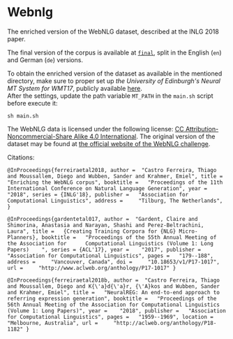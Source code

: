 # Webnlg
The enriched version of the WebNLG dataset, described at the INLG 2018 paper.

The final version of the corpus is available at [``final``](https://github.com/ThiagoCF05/webnlg/tree/master/final), 
split in the English (``en``) and German (``de``) versions.

To obtain the enriched version of the dataset as available in the mentioned directory, 
make sure to proper set up *the University of Edinburgh's Neural MT System for WMT17*, publicly available [here](http://data.statmt.org/wmt17_systems).  
After the settings, update the path variable ``MT_PATH`` in the ``main.sh`` script before execute it:

``
sh main.sh
``

The WebNLG data is licensed under the following license: [CC Attribution-Noncommercial-Share Alike 4.0 International](https://creativecommons.org/licenses/by-nc-sa/4.0/). The original version of the dataset may be found at [the official website of the WebNLG challenge](http://webnlg.loria.fr/pages/challenge.html).

Citations:

``
@InProceedings{ferreiraetal2018,
  author = 	"Castro Ferreira, Thiago
		and Moussallem, Diego
		and Wubben, Sander
		and Krahmer, Emiel",
  title = 	"Enriching the WebNLG corpus",
  booktitle = 	"Proceedings of the 11th International Conference on Natural Language Generation",
  year = 	"2018",
  series = {INLG'18},
  publisher = 	"Association for Computational Linguistics",
  address = 	"Tilburg, The Netherlands",
}
``

``
@InProceedings{gardentetal017,
  author = 	"Gardent, Claire
		and Shimorina, Anastasia
		and Narayan, Shashi
		and Perez-Beltrachini, Laura",
  title = 	{Creating Training Corpora for {NLG} Micro-Planners},
  booktitle = 	"Proceedings of the 55th Annual Meeting of the Association for      Computational Linguistics (Volume 1: Long Papers)    ",
  series = {ACL'17},
  year = 	"2017",
  publisher = 	"Association for Computational Linguistics",
  pages = 	"179--188",
  address = 	"Vancouver, Canada",
  doi = 	"10.18653/v1/P17-1017",
  url = 	"http://www.aclweb.org/anthology/P17-1017"
}
``

``
@InProceedings{ferreiraetal2018b,
  author = 	"Castro Ferreira, Thiago
		and Moussallem, Diego
		and K{\'a}d{\'a}r, {\'A}kos
		and Wubben, Sander
		and Krahmer, Emiel",
  title = 	"NeuralREG: An end-to-end approach to referring expression generation",
  booktitle = 	"Proceedings of the 56th Annual Meeting of the Association for Computational Linguistics (Volume 1: Long Papers)",
  year = 	"2018",
  publisher = 	"Association for Computational Linguistics",
  pages = 	"1959--1969",
  location = 	"Melbourne, Australia",
  url = 	"http://aclweb.org/anthology/P18-1182"
}
``
